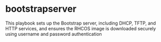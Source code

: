 # bootstrapserver
This playbook sets up the Bootstrap server, including DHCP, TFTP, and HTTP services, and ensures the RHCOS image is downloaded securely using username and password authentication
